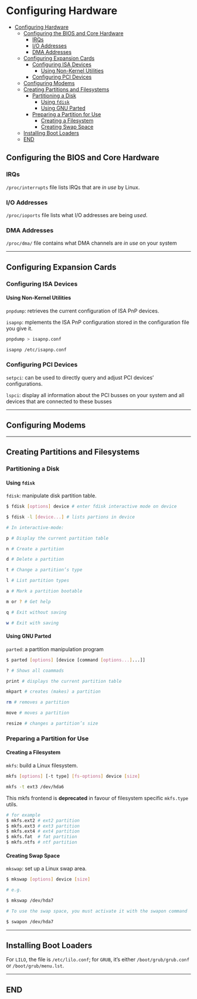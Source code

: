 # Configuring Hardware

- [Configuring Hardware](#configuring-hardware)
  - [Configuring the BIOS and Core Hardware](#configuring-the-bios-and-core-hardware)
    - [IRQs](#irqs)
    - [I/O Addresses](#io-addresses)
    - [DMA Addresses](#dma-addresses)
  - [Configuring Expansion Cards](#configuring-expansion-cards)
    - [Configuring ISA Devices](#configuring-isa-devices)
      - [Using Non-Kernel Utilities](#using-non-kernel-utilities)
    - [Configuring PCI Devices](#configuring-pci-devices)
  - [Configuring Modems](#configuring-modems)
  - [Creating Partitions and Filesystems](#creating-partitions-and-filesystems)
    - [Partitioning a Disk](#partitioning-a-disk)
      - [Using `fdisk`](#using-fdisk)
      - [Using GNU Parted](#using-gnu-parted)
    - [Preparing a Partition for Use](#preparing-a-partition-for-use)
      - [Creating a Filesystem](#creating-a-filesystem)
      - [Creating Swap Space](#creating-swap-space)
  - [Installing Boot Loaders](#installing-boot-loaders)
  - [END](#end)

## Configuring the BIOS and Core Hardware

### IRQs

`/proc/interrupts` file lists IRQs that are *in use* by Linux.

### I/O Addresses

`/proc/ioports` file lists what I/O addresses are being *used*.

### DMA Addresses

`/proc/dma/` file contains what DMA channels are *in use* on your system

---

## Configuring Expansion Cards

### Configuring ISA Devices

#### Using Non-Kernel Utilities

`pnpdump`: retrieves the current configuration of ISA PnP devices.

`isapnp`: mplements the ISA PnP configuration stored in the configuration file you give it.

```bash
pnpdump > isapnp.conf

isapnp /etc/isapnp.conf
```

### Configuring PCI Devices

`setpci`: can be used to directly query and adjust PCI devices’ configurations.

`lspci`: display all information about the PCI busses on your system and all devices that are connected to these busses

---

## Configuring Modems

---

## Creating Partitions and Filesystems

### Partitioning a Disk

#### Using `fdisk`

`fdisk`: manipulate disk partition table.

```bash
$ fdisk [options] device # enter fdisk interactive mode on device

$ fdisk -l [device...] # lists partions in device

# In interactive-mode:

p # Display the current partition table

n # Create a partition

d # Delete a partition

t # Change a partition’s type

l # List partition types

a # Mark a partition bootable

m or ? # Get help

q # Exit without saving

w # Exit with saving
```

#### Using GNU Parted

`parted`: a partition manipulation program

```bash
$ parted [options] [device [command [options...]...]]

? # Shows all coammads

print # displays the current partition table

mkpart # creates (makes) a partition

rm # removes a partition

move # moves a partition

resize # changes a partition’s size
```

### Preparing a Partition for Use

#### Creating a Filesystem

`mkfs`: build a Linux filesystem.

```bash
mkfs [options] [-t type] [fs-options] device [size]

mkfs -t ext3 /dev/hda6
```

This mkfs frontend is **deprecated** in favour of filesystem specific `mkfs.type` utils.

```bash
# for example
$ mkfs.ext2 # ext2 partition
$ mkfs.ext3 # ext3 partition
$ mkfs.ext4 # ext4 partition
$ mkfs.fat  # fat partition
$ mkfs.ntfs # ntf partition
```

#### Creating Swap Space

`mkswap`: set up a Linux swap area.

```bash
$ mkswap [options] device [size]

# e.g.

$ mkswap /dev/hda7

# To use the swap space, you must activate it with the swapon command

$ swapon /dev/hda7
```

---

## Installing Boot Loaders

For `LILO`, the file is `/etc/lilo.conf`; for `GRUB`, it’s either `/boot/grub/grub.conf` or `/boot/grub/menu.lst`.

---

## END
